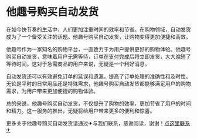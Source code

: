 # 他趣号购买自动发货

在如今快节奏的生活中，人们更加注重时间的效率和节省。在购物领域，自动发货成为了一个备受关注的话题。他趣号购买自动发货，让购物变得更加便捷和高效。

他趣号作为一家知名的购物平台，一直致力于为用户提供更好的购物体验。他趣号购买自动发货，意味着用户无需等待，订单在支付完成后将立即发货，大大缩短了等待时间。这对于急需商品的用户来说，无疑是一个利好消息。

自动发货还可以有效避免订单的延误和遗漏，提高了订单处理的准确性和及时性。无论是平时的日常用品还是特殊需求，他趣号购买自动发货都能够满足用户的购物需求，为用户带来更加便捷的购物体验。

总的来说，他趣号购买自动发货，不仅提升了购物的效率，更加节省了用户的时间和精力。这一服务的推出，无疑将给用户带来更多的便利和惊喜。

更多关于他趣号购买自动发货请通过✈与我们联系，感谢阅读，谢谢！[点这里联系✈](https://ss.k02.cc)